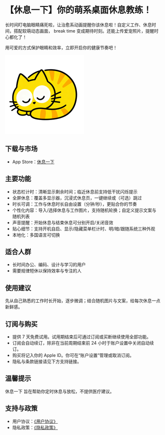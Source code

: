 # 【休息一下】你的萌系桌面休息教练！

长时间盯电脑眼睛痛死啦，让治愈系动画提醒你该休息啦！自定义工作、休息时间，搭配软萌动态画面， break time 变成期待时刻。还能上传爱宠照片，提醒时心都化了！

用可爱的方式保护眼睛和效率，立即开启你的健康节奏吧！

![alt text](assets/takeabreak-icon.png)

## 下载与市场

-   App Store：[休息一下](https://apps.apple.com/cn/app/%E4%BC%91%E6%81%AF%E4%B8%80%E4%B8%8B-%E5%85%A8%E5%B1%8F%E6%8F%90%E9%86%92-%E9%81%BF%E5%85%8D%E4%B9%85%E5%9D%90/id6752241455)

## 主要功能

-   状态栏计时：清晰显示剩余时间；临近休息前支持低干扰闪烁提示
-   全屏休息：覆盖多显示器，沉浸式休息页，一键继续或（可选）跳过
-   时长可调：工作与休息时长自由设置（分钟/秒），更贴合你的节奏
-   个性化内容：导入/选择休息与工作图片，支持随机轮换；自定义提示文案与随机列表
-   声音提醒：开始休息与结束休息可分别开启/关闭音效
-   贴心细节：支持开机自启、显示/隐藏菜单栏计时、明/暗/跟随系统三种外观
-   本地化：多国语言可切换

## 适合人群

-   长时间办公、编码、设计与学习的用户
-   需要规律短休以保持效率与专注的人

## 使用建议

先从自己熟悉的工作时长开始，逐步微调；结合随机图片与文案，给每次休息一点新鲜感。

## 订阅与购买

-   提供 7 天免费试用。试用期结束后可通过订阅或买断继续使用全部功能。
-   订阅会自动续订，除非在当前周期结束前 24 小时于账户设置中关闭自动续订。
-   购买将记入你的 Apple ID。你可在“账户设置”管理或取消订阅。
-   隐私与条款链接请见下方支持链接。

## 温馨提示

休息一下 旨在帮助你定时休息与放松，不提供医疗建议。

## 支持与政策

-   用户协议：[《用户协议》](./terms-of-service.zh)
-   隐私政策：[《隐私政策》](./privacy-policy.zh)
